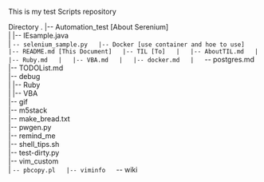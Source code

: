 This is my test Scripts repository

Directory
.
|-- Automation_test [About Serenium]  
|   |-- IEsample.java  
|   `-- selenium_sample.py  
|-- Docker [use container and hoe to use]  
|-- README.md [This Document]  
|-- TIL [To]  
|   |-- AboutTIL.md  
|   |-- Ruby.md  
|   |-- VBA.md  
|   |-- docker.md  
|   `-- postgres.md  
|-- TODOList.md  
|-- debug  
|   |-- Ruby  
|   |-- VBA  
|-- gif  
|-- m5stack  
|-- make_bread.txt  
|-- pwgen.py  
|-- remind_me  
|-- shell_tips.sh  
|-- test-dirty.py  
|-- vim_custom  
|   `-- pbcopy.pl  
|-- viminfo  
`-- wiki  
